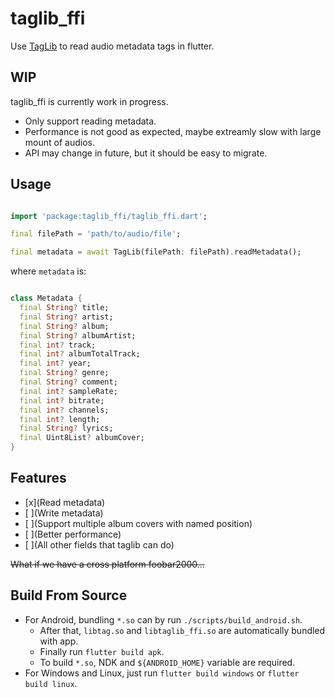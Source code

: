 # taglib_ffi

Use [TagLib](https://taglib.org/) to read audio metadata tags in flutter.

## WIP

taglib_ffi is currently work in progress.

* Only support reading metadata.
* Performance is not good as expected, maybe extreamly slow with large mount of audios.
* API may change in future, but it should be easy to migrate.

## Usage

``` dart

import 'package:taglib_ffi/taglib_ffi.dart';

final filePath = 'path/to/audio/file';

final metadata = await TagLib(filePath: filePath).readMetadata();

```

where `metadata` is:

``` dart

class Metadata {
  final String? title;
  final String? artist;
  final String? album;
  final String? albumArtist;
  final int? track;
  final int? albumTotalTrack;
  final int? year;
  final String? genre;
  final String? comment;
  final int? sampleRate;
  final int? bitrate;
  final int? channels;
  final int? length;
  final String? lyrics;
  final Uint8List? albumCover;
}

```

## Features

* [x](Read metadata)
* [ ](Write metadata)
* [ ](Support multiple album covers with named position)
* [ ](Better performance)
* [ ](All other fields that taglib can do)

~~What if we have a cross platform foobar2000...~~

## Build From Source

* For Android, bundling `*.so` can by run `./scripts/build_android.sh`.
  * After that, `libtag.so` and `libtaglib_ffi.so` are automatically bundled with app.
  * Finally run `flutter build apk`.
  * To build `*.so`, NDK and `${ANDROID_HOME}` variable are required.
* For Windows and Linux, just run `flutter build windows` or `flutter build linux`.

